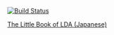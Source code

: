 [![Build Status](https://travis-ci.org/algebroid/the_little_book_of_lda.svg?branch=master)](https://travis-ci.org/algebroid/the_little_book_of_lda)

[The Little Book of LDA (Japanese)](https://algebroid.github.io/the_little_book_of_lda/)
